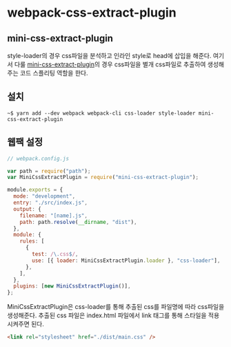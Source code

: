 # webpack-css-extract-plugin

## mini-css-extract-plugin

style-loader의 경우 css파일을 분석하고 인라인 style로 head에 삽입을 해준다.
여기서 다룰 [mini-css-extract-plugin](https://webpack.js.org/plugins/mini-css-extract-plugin/)의 경우
css파일을 별개 css파일로 추출하여 생성해주는 코드 스플리팅 역할을 한다.

## 설치

```
~$ yarn add --dev webpack webpack-cli css-loader style-loader mini-css-extract-plugin
```

## 웹팩 설정

```js
// webpack.config.js

var path = require("path");
var MiniCssExtractPlugin = require("mini-css-extract-plugin");

module.exports = {
  mode: "development",
  entry: "./src/index.js",
  output: {
    filename: "[name].js",
    path: path.resolve(__dirname, "dist"),
  },
  module: {
    rules: [
      {
        test: /\.css$/,
        use: [{ loader: MiniCssExtractPlugin.loader }, "css-loader"],
      },
    ],
  },
  plugins: [new MiniCssExtractPlugin()],
};
```

MiniCssExtractPlugin은 css-loader를 통해 추출된 css를 파일명에 따라 css파일을 생성해준다.
추출된 css 파일은 index.html 파일에서 link 태그를 통해 스타일을 적용시켜주면 된다.

```html
<link rel="stylesheet" href="./dist/main.css" />
```

